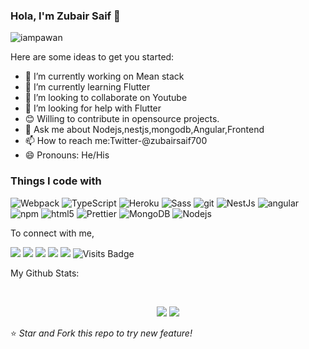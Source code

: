 ### Hola, I'm Zubair Saif 👋

<p align="left"> <img src="https://komarev.com/ghpvc/?username=zubair-saif&label=Views&color=blue&style=plastic" alt="iampawan" /> </p>

Here are some ideas to get you started:

- 🔭 I’m currently working on Mean stack
- 🌱 I’m currently learning Flutter
- 👯 I’m looking to collaborate on Youtube
- 🤔 I’m looking for help with Flutter
- 😊 Willing to contribute in opensource projects.
- 💬 Ask me about Nodejs,nestjs,mongodb,Angular,Frontend 
- 📫 How to reach me:Twitter-@zubairsaif700
- 😄 Pronouns: He/His

<h3>Things I code with</h3>
<p>
  <img alt="Webpack" src="https://img.shields.io/badge/-Webpack-8DD6F9?style=flat-square&logo=webpack&logoColor=white" />   
  <img alt="TypeScript" src="https://img.shields.io/badge/-TypeScript-007ACC?style=flat-square&logo=typescript&logoColor=white" />
  <img alt="Heroku" src="https://img.shields.io/badge/-Heroku-430098?style=flat-square&logo=heroku&logoColor=white" />
  <img alt="Sass" src="https://img.shields.io/badge/-Sass-CC6699?style=flat-square&logo=sass&logoColor=white" />
  <img alt="git" src="https://img.shields.io/badge/-Git-F05032?style=flat-square&logo=git&logoColor=white" />
  <img alt="NestJs" src="https://img.shields.io/badge/-NestJs-ea2845?style=flat-square&logo=nestjs&logoColor=white" />
  <img alt="angular" src="https://img.shields.io/badge/-Angular-DD0031?style=flat-square&logo=angular&logoColor=white" />
  <img alt="npm" src="https://img.shields.io/badge/-NPM-CB3837?style=flat-square&logo=npm&logoColor=white" />
  <img alt="html5" src="https://img.shields.io/badge/-HTML5-E34F26?style=flat-square&logo=html5&logoColor=white" />
  <img alt="Prettier" src="https://img.shields.io/badge/-Prettier-F7B93E?style=flat-square&logo=prettier&logoColor=white" />
  <img alt="MongoDB" src="https://img.shields.io/badge/-MongoDB-13aa52?style=flat-square&logo=mongodb&logoColor=white" />
  <img alt="Nodejs" src="https://img.shields.io/badge/-Nodejs-43853d?style=flat-square&logo=Node.js&logoColor=white" />
</p>

To connect with me,

[<img src="https://img.shields.io/badge/twitter-%231DA1F2.svg?&style=for-the-badge&logo=twitter&logoColor=white" />](https://twitter.com/zubairsaif700) [<img src="https://img.shields.io/badge/medium-%2312100E.svg?&style=for-the-badge&logo=medium&logoColor=white" />](https://medium.com/@zubairsaif)  [<img src="https://img.shields.io/badge/linkedin-%230077B5.svg?&style=for-the-badge&logo=linkedin&logoColor=white" />](https://www.linkedin.com/in/zubair-saif-615682100/) [<img src = "https://img.shields.io/badge/facebook-%231877F2.svg?&style=for-the-badge&logo=facebook&logoColor=white">](https://www.facebook.com/zubairsaif700) [<img src = "https://img.shields.io/badge/instagram-%23E4405F.svg?&style=for-the-badge&logo=instagram&logoColor=white">](https://www.instagram.com/zubairsaif700/)  ![Visits Badge](https://badges.pufler.dev/visits/zubair-saif/zubair-saif?style=for-the-badge ) 



My Github Stats: 

<br>

<p align = "center">
  <img src = "https://github-readme-stats.vercel.app/api?username=zubair-saif&show_icons=true&theme=radical&line_height=27">
  <img src = "https://github-readme-stats.vercel.app/api/top-langs/?username=zubair-saif&hide=css,html&theme=tokyonight">
</p>


⭐ *Star and Fork this repo to try new feature!* 
